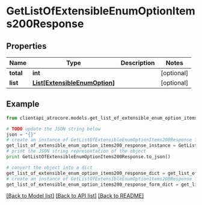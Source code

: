 # GetListOfExtensibleEnumOptionItems200Response


## Properties
Name | Type | Description | Notes
------------ | ------------- | ------------- | -------------
**total** | **int** |  | [optional] 
**list** | [**List[ExtensibleEnumOption]**](ExtensibleEnumOption.md) |  | [optional] 

## Example

```python
from clientapi_atrocore.models.get_list_of_extensible_enum_option_items200_response import GetListOfExtensibleEnumOptionItems200Response

# TODO update the JSON string below
json = "{}"
# create an instance of GetListOfExtensibleEnumOptionItems200Response from a JSON string
get_list_of_extensible_enum_option_items200_response_instance = GetListOfExtensibleEnumOptionItems200Response.from_json(json)
# print the JSON string representation of the object
print GetListOfExtensibleEnumOptionItems200Response.to_json()

# convert the object into a dict
get_list_of_extensible_enum_option_items200_response_dict = get_list_of_extensible_enum_option_items200_response_instance.to_dict()
# create an instance of GetListOfExtensibleEnumOptionItems200Response from a dict
get_list_of_extensible_enum_option_items200_response_form_dict = get_list_of_extensible_enum_option_items200_response.from_dict(get_list_of_extensible_enum_option_items200_response_dict)
```
[[Back to Model list]](../README.md#documentation-for-models) [[Back to API list]](../README.md#documentation-for-api-endpoints) [[Back to README]](../README.md)


